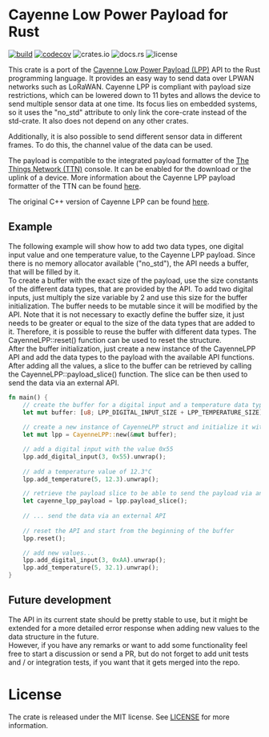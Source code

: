 # Cayenne Low Power Payload for Rust


[![build](https://github.com/Octoate/CayenneLPP-rs/actions/workflows/build.yml/badge.svg)](https://github.com/octoate/CayenneLPP-rs/actions)
[![codecov](https://codecov.io/github/Octoate/CayenneLPP-rs/graph/badge.svg?token=F58DRE5E0D)](https://codecov.io/github/Octoate/CayenneLPP-rs)
![crates.io](https://img.shields.io/crates/v/cayenne_lpp)
![docs.rs](https://img.shields.io/docsrs/cayenne_lpp)
![license](https://img.shields.io/crates/l/cayenne_lpp.svg)

This crate is a port of the [Cayenne Low Power Payload (LPP)](https://docs.mydevices.com/docs/lorawan/cayenne-lpp) API
to the Rust programming language. It provides an easy way to send data over LPWAN networks such as LoRaWAN. Cayenne LPP
is compliant with payload size restrictions, which can be lowered down to 11 bytes and allows the device to send
multiple sensor data at one time. Its focus lies on embedded systems, so it uses the "no_std" attribute to only link the
core-crate instead of the std-crate. It also does not depend on any other crates.

Additionally, it is also possible to send different sensor data in different frames. To do this, the channel value
of the data can be used.

The payload is compatible to the integrated payload formatter of the [The Things Network (TTN)](https://www.thethingsnetwork.org)
console. It can be enabled for the download or the uplink of a device. More information about the Cayenne LPP payload
formatter of the TTN can be found [here](https://www.thethingsindustries.com/docs/integrations/payload-formatters/cayenne/).

The original C++ version of Cayenne LPP can be found [here](https://github.com/myDevicesIoT/CayenneLPP).

## Example

The following example will show how to add two data types, one digital input value and one temperature value, to the
Cayenne LPP payload. Since there is no memory allocator available ("no_std"), the API needs a buffer, that will be
filled by it.  
To create a buffer with the exact size of the payload, use the size constants of the different data types, that are
provided by the API. To add two digital inputs, just multiply the size variable by 2 and use this size for the buffer
initialization. The buffer needs to be mutable since it will be modified by the API. Note that it is not necessary to
exactly define the buffer size, it just needs to be greater or equal to the size of the data types that are added to it.
Therefore, it is possible to reuse the buffer with different data types. The CayenneLPP::reset() function can be used
to reset the structure.  
After the buffer initialization, just create a new instance of the CayenneLPP API and add the data types to the payload
with the available API functions.  
After adding all the values, a slice to the buffer can be retrieved by calling the CayenneLPP::payload_slice() function.
The slice can be then used to send the data via an external API.

```rust
fn main() {
    // create the buffer for a digital input and a temperature data type
    let mut buffer: [u8; LPP_DIGITAL_INPUT_SIZE + LPP_TEMPERATURE_SIZE] = [0; LPP_DIGITAL_INPUT_SIZE + LPP_TEMPERATURE_SIZE];
    
    // create a new instance of CayenneLPP struct and initialize it with the buffer
    let mut lpp = CayenneLPP::new(&mut buffer);

    // add a digital input with the value 0x55
    lpp.add_digital_input(3, 0x55).unwrap();
    
    // add a temperature value of 12.3°C 
    lpp.add_temperature(5, 12.3).unwrap();

    // retrieve the payload slice to be able to send the payload via an external API
    let cayenne_lpp_payload = lpp.payload_slice();
    
    // ... send the data via an external API
    
    // reset the API and start from the beginning of the buffer 
    lpp.reset();

    // add new values...
    lpp.add_digital_input(3, 0xAA).unwrap();
    lpp.add_temperature(5, 32.1).unwrap();
}
```

## Future development

The API in its current state should be pretty stable to use, but it might be extended for a more detailed error response
when adding new values to the data structure in the future.  
However, if you have any remarks or want to add some functionality feel free to start a discussion or send a PR, but do
not forget to add unit tests and / or integration tests, if you want that it gets merged into the repo.

# License

The crate is released under the MIT license. See [LICENSE](./LICENSE) for more information.